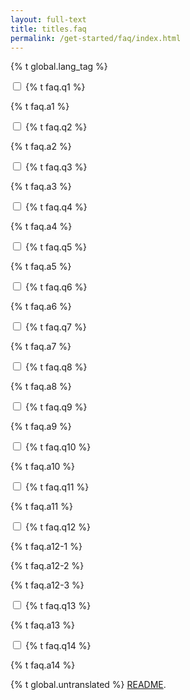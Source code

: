 ```yaml
---
layout: full-text
title: titles.faq
permalink: /get-started/faq/index.html
---
```

{% t global.lang_tag %}
<div class="tab">
    <input id="tab-one" type="checkbox" name="tabs" class="accordion">
    <label for="tab-one" class="accordion">{% t faq.q1 %}</label>
    <div class="tab-content">
        <p>{% t faq.a1 %}</p>
    </div>
</div>
<div class="tab">
    <input id="tab-two" type="checkbox" name="tabs" class="accordion">
    <label for="tab-two" class="accordion">{% t faq.q2 %}</label>
    <div class="tab-content">
        <p>{% t faq.a2 %}</p>
    </div>
</div>
<div class="tab">
    <input id="tab-three" type="checkbox" name="tabs" class="accordion">
    <label for="tab-three" class="accordion">{% t faq.q3 %}</label>
    <div class="tab-content">
        <p>{% t faq.a3 %}</p>
    </div>
</div>
<div class="tab">
    <input id="tab-four" type="checkbox" name="tabs" class="accordion">
    <label for="tab-four" class="accordion">{% t faq.q4 %}</label>
    <div class="tab-content">
        <p>{% t faq.a4 %}</p>
    </div>
</div>
<div class="tab">
    <input id="tab-five" type="checkbox" name="tabs" class="accordion">
    <label for="tab-five" class="accordion">{% t faq.q5 %}</label>
    <div class="tab-content">
        <p>{% t faq.a5 %}</p>
    </div>
</div>
<div class="tab">
    <input id="tab-six" type="checkbox" name="tabs" class="accordion">
    <label for="tab-six" class="accordion">{% t faq.q6 %}</label>
    <div class="tab-content">
        <p>{% t faq.a6 %}</p>
    </div>
</div>
<div class="tab">
    <input id="tab-seven" type="checkbox" name="tabs" class="accordion">
    <label for="tab-seven" class="accordion">{% t faq.q7 %}</label>
    <div class="tab-content">
        <p>{% t faq.a7 %}</p>
    </div>
</div>
<div class="tab">
    <input id="tab-eight" type="checkbox" name="tabs" class="accordion">
    <label for="tab-eight" class="accordion">{% t faq.q8 %}</label>
    <div class="tab-content">
        <p>{% t faq.a8 %}</p>
    </div>
</div>
<div class="tab">
    <input id="tab-nine" type="checkbox" name="tabs" class="accordion">
    <label for="tab-nine" class="accordion">{% t faq.q9 %}</label>
    <div class="tab-content">
        <p>{% t faq.a9 %}</p>
    </div>
</div>
<div class="tab">
    <input id="tab-ten" type="checkbox" name="tabs" class="accordion">
    <label for="tab-ten" class="accordion">{% t faq.q10 %}</label>
    <div class="tab-content">
        <p>{% t faq.a10 %}</p>
    </div>
</div>
<div class="tab">
    <input id="tab-eleven" type="checkbox" name="tabs" class="accordion">
    <label for="tab-eleven" class="accordion">{% t faq.q11 %}</label>
    <div class="tab-content">
        <p>{% t faq.a11 %}</p>
    </div>
</div>
<div class="tab">
    <input id="tab-twelve" type="checkbox" name="tabs" class="accordion">
    <label for="tab-twelve" class="accordion">{% t faq.q12 %}</label>
    <div class="tab-content">
        <p>{% t faq.a12-1 %}</p>
        <p>{% t faq.a12-2 %}</p>
        <p>{% t faq.a12-3 %}</p>
    </div>
</div>
<div class="tab">
    <input id="tab-thirteen" type="checkbox" name="tabs" class="accordion">
    <label for="tab-thirteen" class="accordion">{% t faq.q13 %}</label>
    <div class="tab-content">
        <p>{% t faq.a13 %}</p>
    </div>
</div>
<div class="tab">
    <input id="tab-fourteen" type="checkbox" name="tabs" class="accordion">
    <label for="tab-fourteen" class="accordion">{% t faq.q14 %}</label>
    <div class="tab-content">
        <p>{% t faq.a14 %}</p>
    </div>
</div>

<div class="untranslated {% t faq.translated %}">
    <p>{% t global.untranslated %} <a class="untranslated-link" href="https://repo.getmonero.org/monero-project/monero-site/blob/master/README.md#140-how-to-translate-a-page">README</a>.</p>
</div>